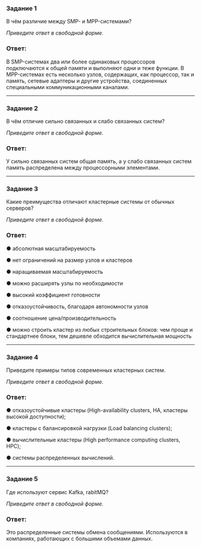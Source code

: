 ### Задание 1

В чём различие между SMP- и MPP-системами?

*Приведите ответ в свободной форме.*

### Ответ:

В SMP-системах два или более одинаковых процессоров подключаются к общей памяти и выполняют одни и теже функции. В MPP-системах есть несколько узлов, содержащих, как процессор, так и память, сетевые адаптеры и другие устройства, соединенных специальными коммуникационными каналами.

---

### Задание 2

В чём отличие сильно связанных и слабо связанных систем?

*Приведите ответ в свободной форме.*

### Ответ:

У сильно связанных систем общая память, а у слабо связанных систем память распределена между процессорными элементами.

---

### Задание 3

Какие преимущества отличают кластерные системы от обычных серверов?

*Приведите ответ в свободной форме.*

### Ответ:

● абсолютная масштабируемость

● нет ограничений на размер узлов и кластеров

● наращиваемая масштабируемость

● можно расширять узлы по необходимости

● высокий коэффициент готовности

● отказоустойчивость, благодаря автономности узлов

● соотношение цена/производительность

● можно строить кластер из любых строительных блоков: чем
проще и стандартнее блоки, тем дешевле обходится
вычислительная мощность

---

### Задание 4

Приведите примеры типов современных кластерных систем.

*Приведите ответ в свободной форме.*

### Ответ:

● отказоустойчивые кластеры (High-availability clusters, HA,
кластеры высокой доступности);

● кластеры с балансировкой нагрузки (Load balancing clusters);

● вычислительные кластеры (High performance computing
clusters, HPC);

● системы распределенных вычислений.

---

### Задание 5

Где используют сервис Kafka, rabitMQ?

*Приведите ответ в свободной форме.*

### Ответ:

Это распределенные системы обмена сообщениями. Используются в компаниях, работающих с большими объемами данных.